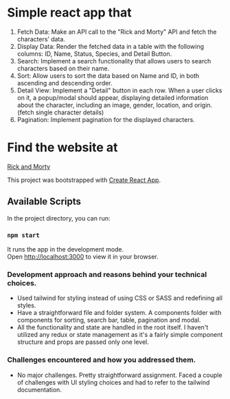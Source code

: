 # Simple react app that

1. Fetch Data: Make an API call to the "Rick and Morty" API and fetch the characters’ data.
2. Display Data: Render the fetched data in a table with the following columns: ID, Name, Status, Species, and Detail Button.
3. Search: Implement a search functionality that allows users to search characters based on their name.
4. Sort: Allow users to sort the data based on Name and ID, in both ascending and descending order.
5. Detail View: Implement a "Detail" button in each row. When a user clicks on it, a popup/modal should appear, displaying detailed information about the character, including an image, gender, location, and origin. (fetch single character details)
6. Pagination: Implement pagination for the displayed characters.

# Find the website at
[Rick and Morty](https://master.d3isv88gi0onxz.amplifyapp.com/)
   
This project was bootstrapped with [Create React App](https://github.com/facebook/create-react-app).

## Available Scripts

In the project directory, you can run:

### `npm start`

It runs the app in the development mode.\
Open [http://localhost:3000](http://localhost:3000) to view it in your browser.

### Development approach and reasons behind your technical choices.
- Used tailwind for styling instead of using CSS or SASS and redefining all styles.
- Have a straightforward file and folder system. A components folder with components for sorting, search bar, table, pagination and modal.
- All the functionality and state are handled in the root itself. I haven't utilized any redux or state management as it's a fairly simple component structure and props are passed only one level.

### Challenges encountered and how you addressed them.
- No major challenges. Pretty straightforward assignment. Faced a couple of challenges with UI styling choices and had to refer to the tailwind documentation.
